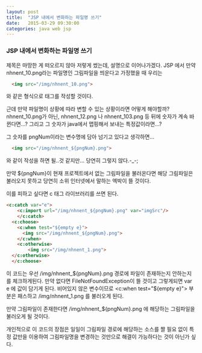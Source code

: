 ```yaml
---
layout: post
title:  "JSP 내에서 변화하는 파일명 쓰기"
date:   2015-03-29 09:30:00
categories: java web jsp
---
```



### JSP 내에서 변화하는 파일명 쓰기
  
제목은 마땅한 게 떠오르지 않아 저렇게 썼는데, 설명으로 이어나가겠다.
JSP 에서 만약 nhnent_10.png라는 파일명인 그림파일을 띄운다고 가정했을 때 
우리는
```html
  <img src="/img/nhnent_10.png">
```
와 같은 형식으로 태그를 작성할 것이다.

근데 만약 파일명이 상황에 따라 변할 수 있는 상황이라면 어떻게 해야할까?
nhnent_10.png가 아닌, nhnent_12.png 나 nhnent_103.png 등 뒤에 숫자가 계속 바뀐다면...?
그리고 그 숫자가 java에서 맵핑해서 보내는 특정값이라면...?

그 숫자를 pngNum이라는 변수명에 담아 넘기고 있다고 생각하면...
```html
  <img src="/img/nhnent_${pngNum}.png">
```
와 같이 작성을 하면 될..것 같지만...
당연히 그렇지 않다.-_-;

만약 ${pngNum}이 현재 프로젝트에서 없는 그림파일을 불러온다면 해당 그림파일은 불러오지 못하고
당연히 소위 인터넷에서 말하는 엑박이 뜰 것이다.

이를 피하고 싶다면 c 태그 라이브러리를 쓰면 된다.
```html
<c:catch var="e">
  	<c:import url="/img/nhnent_${pngNum}.png" var="imgSrc"/>
  	</c:catch>
  <c:choose>
  	<c:when test="${empty e}">
  	  <img src="/img/nhnent_${pngNum}.png">
  	</c:when>
  	<c:otherwise>
    	<img src="/img/nhnent_1.png">
  </c:otherwise>
  </c:choose>
```
이 코드는 우선 /img/nhnent_${pngNum}.png 경로에 파일이 존재하는지 안하는지를 체크하게된다.
만약 없다면 FileNotFoundException이 뜰 것이고 그렇게되면 var e 에 값이 담기게 된다.
비어있지 않은 변수이므로 <c:when test="${empty e}"> 부분은 패스하고
/img/nhnent_1.png 를 불러오게 된다.

만약 그림파일이 존재한다면 /img/nhnent_${pngNum}.png 에 해당하는 그림파일을 불러오게 될 것이다.

개인적으로 이 코드의 장점은 일일이 그림파일 경로에 해당하는 소스를 짤 필요 없이
특정 값만을 이용하여 그림파일명을 변경하는 것만으로 해결이 가능하다는 것이 아닌가 싶다.
